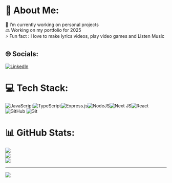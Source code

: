 # 💫 About Me:
🔭 I’m currently working on personal projects<br>🔜 Working on my portfolio for 2025<br>⚡ Fun fact : I love to make lyrics videos, play video games and Listen Music


## 🌐 Socials:
[![LinkedIn](https://img.shields.io/badge/LinkedIn-%230077B5.svg?logo=linkedin&logoColor=white)](https://linkedin.com/in/https://www.linkedin.com/in/adrian-mira-aasm27/) 

# 💻 Tech Stack:
![JavaScript](https://img.shields.io/badge/javascript-%23323330.svg?style=flat-square&logo=javascript&logoColor=%23F7DF1E)![TypeScript](https://img.shields.io/badge/typescript-%23007ACC.svg?style=flat-square&logo=typescript&logoColor=white)![Express.js](https://img.shields.io/badge/express.js-%23404d59.svg?style=flat-square&logo=express&logoColor=%2361DAFB)![NodeJS](https://img.shields.io/badge/node.js-6DA55F?style=flat-square&logo=node.js&logoColor=white)![Next JS](https://img.shields.io/badge/Next-black?style=flat-square&logo=next.js&logoColor=white)![React](https://img.shields.io/badge/react-%2320232a.svg?style=flat-square&logo=react&logoColor=%2361DAFB) ![GitHub](https://img.shields.io/badge/github-%23121011.svg?style=flat-square&logo=github&logoColor=white) ![Git](https://img.shields.io/badge/git-%23F05033.svg?style=flat-square&logo=git&logoColor=white)
# 📊 GitHub Stats:
![](https://github-readme-stats.vercel.app/api?username=DenzySr&theme=highcontrast&hide_border=false&include_all_commits=false&count_private=false)<br/>
![](https://nirzak-streak-stats.vercel.app/?user=DenzySr&theme=highcontrast&hide_border=false)<br/>
![](https://github-readme-stats.vercel.app/api/top-langs/?username=DenzySr&theme=highcontrast&hide_border=false&include_all_commits=false&count_private=false&layout=compact)

---
[![](https://visitcount.itsvg.in/api?id=DenzySr&icon=0&color=13)](https://visitcount.itsvg.in)

<!-- Proudly created with GPRM ( https://gprm.itsvg.in ) -->
